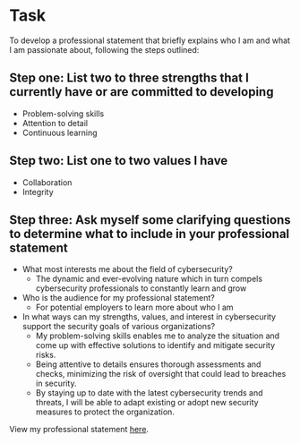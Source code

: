 # Task

To develop a professional statement that briefly explains who I am and what I am passionate about, following the steps outlined:

## Step one: List two to three strengths that I currently have or are committed to developing
- Problem-solving skills
- Attention to detail
- Continuous learning

## Step two: List one to two values I have
- Collaboration
- Integrity

## Step three: Ask myself some clarifying questions to determine what to include in your professional statement
- What most interests me about the field of cybersecurity?
  - The dynamic and ever-evolving nature which in turn compels cybersecurity professionals to constantly learn and grow
- Who is the audience for my professional statement?
  - For potential employers to learn more about who I am
- In what ways can my strengths, values, and interest in cybersecurity support the security goals of various organizations?
  - My problem-solving skills enables me to analyze the situation and come up with effective solutions to identify and mitigate security risks.
  - Being attentive to details ensures thorough assessments and checks, minimizing the risk of oversight that could lead to breaches in security.
  - By staying up to date with the latest cybersecurity trends and threats, I will be able to adapt existing or adopt new security measures to protect the organization.


View my professional statement <a href="Professional Statement.md">here</a>.
